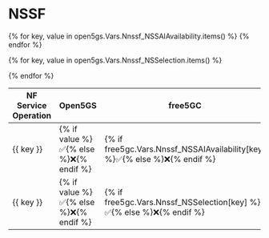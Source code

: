 # NSSF

<table>
  <thead>
    <tr>
      <th>NF Service Operation</th>
      <th>Open5GS</th>
      <th>free5GC</th>
      <th>OAI CN5G</th>
    </tr>
  </thead>
  <tbody>
{% for key, value in open5gs.Vars.Nnssf_NSSAIAvailability.items() %}
    <tr>
<td> {{ key }} </td> 
<td>{% if value %}✅{% else %}❌{% endif %} </td> 
<td>{% if free5gc.Vars.Nnssf_NSSAIAvailability[key] %}✅{% else %}❌{% endif %} </td> 
<td>{% if oai.Vars.Nnssf_NSSAIAvailability[key] %}✅{% else %}❌{% endif %} </td>
    </tr>
{% endfor %}

{% for key, value in open5gs.Vars.Nnssf_NSSelection.items() %}
    <tr>
<td> {{ key }} </td> 
<td>{% if value %}✅{% else %}❌{% endif %} </td> 
<td>{% if free5gc.Vars.Nnssf_NSSelection[key] %}✅{% else %}❌{% endif %} </td> 
<td>{% if oai.Vars.Nnssf_NSSelection[key] %}✅{% else %}❌{% endif %} </td>
    </tr>
{% endfor %}

  </tbody>
<table>

